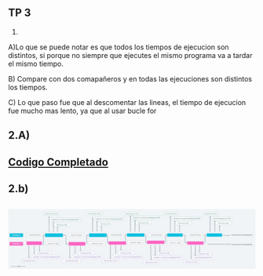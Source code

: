 ## TP 3
1)
A)Lo que se puede notar es que todos los tiempos de ejecucion son distintos, si porque no siempre que ejecutes el mismo programa va a tardar el mismo tiempo.

B) Compare con dos comapañeros y en todas las ejecuciones son distintos los tiempos.

C) Lo que paso fue que al descomentar las lineas, el tiempo de ejecucion fue mucho mas lento, ya que al usar bucle for

<h2>2.A)<h2>
<a href="./Punto2/on_race_condition/con_race_condition.c" >Codigo Completado</a>

<h2>2.b)<h2>

<img src="./Punto2/on_race_condition/punto2B.jpeg">
